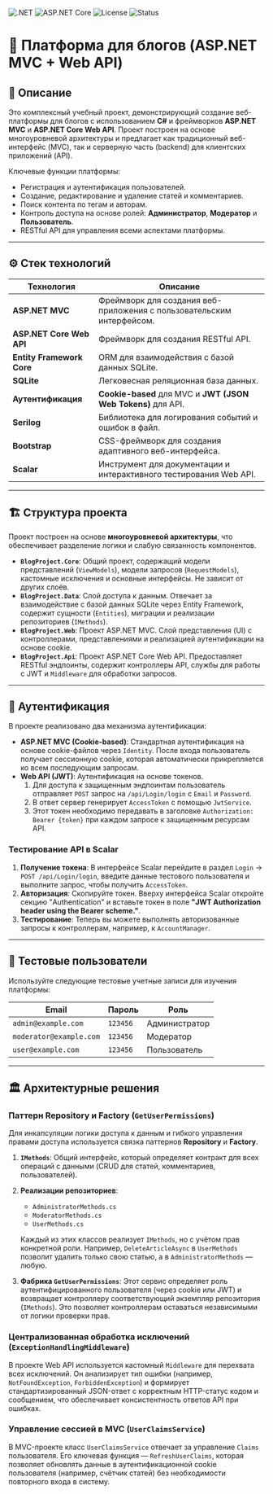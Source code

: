 ![.NET](https://img.shields.io/badge/.NET-8-blueviolet) ![ASP.NET Core](https://img.shields.io/badge/ASP.NET%20Core-MVC%20%26%20API-blue) ![License](https://img.shields.io/badge/License-MIT-green) ![Status](https://img.shields.io/badge/status-in%20progress-yellow)

# 📝 Платформа для блогов (ASP.NET MVC + Web API)

## 📌 Описание

 Это комплексный учебный проект, демонстрирующий создание веб-платформы для блогов с использованием **C#** и фреймворков **ASP.NET MVC** и **ASP.NET Core Web API**.  Проект построен на основе многоуровневой архитектуры и предлагает как традиционный веб-интерфейс (MVC), так и серверную часть (backend) для клиентских приложений (API).

Ключевые функции платформы:
*  Регистрация и аутентификация пользователей.
*  Создание, редактирование и удаление статей и комментариев.
*  Поиск контента по тегам и авторам.
*  Контроль доступа на основе ролей: **Администратор**, **Модератор** и **Пользователь**.
*  RESTful API для управления всеми аспектами платформы.

---

## ⚙️ Стек технологий

| Технология | Описание |
|---|---|
| **ASP.NET MVC** | Фреймворк для создания веб-приложения с пользовательским интерфейсом. |
| **ASP.NET Core Web API** |  Фреймворк для создания RESTful API. |
| **Entity Framework Core** |  ORM для взаимодействия с базой данных SQLite. |
| **SQLite** | Легковесная реляционная база данных. |
| **Аутентификация** |  **Cookie-based** для MVC и **JWT (JSON Web Tokens)** для API. |
| **Serilog** |  Библиотека для логирования событий и ошибок в файл. |
| **Bootstrap** |  CSS-фреймворк для создания адаптивного веб-интерфейса. |
| **Scalar** |  Инструмент для документации и интерактивного тестирования Web API. |

---

## 🏗 Структура проекта

 Проект построен на основе **многоуровневой архитектуры**, что обеспечивает разделение логики и слабую связанность компонентов.

* **`BlogProject.Core`**: Общий проект, содержащий модели представлений (`ViewModels`), модели запросов (`RequestModels`), кастомные исключения и основные интерфейсы.  Не зависит от других слоёв.
* **`BlogProject.Data`**: Слой доступа к данным.  Отвечает за взаимодействие с базой данных SQLite через Entity Framework, содержит сущности (`Entities`), миграции и реализации репозиториев (`IMethods`).
* **`BlogProject.Web`**: Проект ASP.NET MVC.  Слой представления (UI) с контроллерами, представлениями и реализацией аутентификации на основе cookie.
* **`BlogProject.Api`**: Проект ASP.NET Core Web API.  Предоставляет RESTful эндпоинты, содержит контроллеры API, службы для работы с JWT и `Middleware` для обработки запросов.

---

## 🔐 Аутентификация

В проекте реализовано два механизма аутентификации:

* **ASP.NET MVC (Cookie-based)**: Стандартная аутентификация на основе cookie-файлов через `Identity`. После входа пользователь получает сессионную cookie, которая автоматически прикрепляется ко всем последующим запросам.
*  **Web API (JWT)**: Аутентификация на основе токенов.
    1.  Для доступа к защищенным эндпоинтам пользователь отправляет `POST` запрос на `/api/Login/login` с `Email` и `Password`.
    2.   В ответ сервер генерирует `AccessToken` с помощью `JwtService`.
    3.  Этот токен необходимо передавать в заголовке `Authorization: Bearer {token}` при каждом запросе к защищенным ресурсам API.

### Тестирование API в Scalar

1.   **Получение токена**: В интерфейсе Scalar перейдите в раздел `Login` -> `POST /api/Login/login`, введите данные тестового пользователя и выполните запрос, чтобы получить `AccessToken`.
2.  **Авторизация**: Скопируйте токен.  Вверху интерфейса Scalar откройте секцию "Authentication" и вставьте токен в поле **"JWT Authorization header using the Bearer scheme."**.
3.   **Тестирование**: Теперь вы можете выполнять авторизованные запросы к контроллерам, например, к `AccountManager`.

---

## 🧪 Тестовые пользователи

 Используйте следующие тестовые учетные записи для изучения платформы:

| Email | Пароль | Роль |
|---|---|---|
| `admin@example.com` | `123456` |  Администратор  |
| `moderator@example.com`| `123456` |  Модератор  |
| `user@example.com` | `123456` |  Пользователь  |

---

## 🏛️ Архитектурные решения

### Паттерн Repository и Factory (`GetUserPermissions`)

 Для инкапсуляции логики доступа к данным и гибкого управления правами доступа используется связка паттернов **Repository** и **Factory**.

1.   **`IMethods`**: Общий интерфейс, который определяет контракт для всех операций с данными (CRUD для статей, комментариев, пользователей).
2.  **Реализации репозиториев**:
    *  `AdministratorMethods.cs` 
    *  `ModeratorMethods.cs` 
    *  `UserMethods.cs`
      
    Каждый из этих классов реализует `IMethods`, но с учётом прав конкретной роли. Например, `DeleteArticleAsync` в `UserMethods` позволит удалить только свою статью, а в `AdministratorMethods` — любую.
3.  **Фабрика `GetUserPermissions`**: Этот сервис определяет роль аутентифицированного пользователя (через cookie или JWT) и возвращает контроллеру соответствующий экземпляр репозитория (`IMethods`). Это позволяет контроллерам оставаться независимыми от логики проверки прав.

### Централизованная обработка исключений (`ExceptionHandlingMiddleware`)

 В проекте Web API используется кастомный `Middleware` для перехвата всех исключений.  Он анализирует тип ошибки (например, `NotFoundException`, `ForbiddenException`) и формирует стандартизированный JSON-ответ с корректным HTTP-статус кодом и сообщением, что обеспечивает консистентность ответов API при ошибках.

### Управление сессией в MVC (`UserClaimsService`)

 В MVC-проекте класс `UserClaimsService` отвечает за управление `Claims` пользователя.  Его ключевая функция — `RefreshUserClaims`, которая позволяет обновлять данные в аутентификационной cookie пользователя (например, счётчик статей) без необходимости повторного входа в систему.
